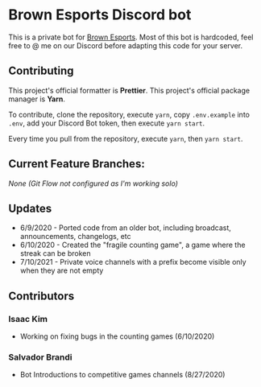# Brown Esports Discord bot

This is a private bot for [Brown Esports](https://brownesports.org). Most of this bot is hardcoded, feel free to @ me on our Discord before adapting this code for your server.

## Contributing

This project's official formatter is **Prettier**.
This project's official package manager is **Yarn**.

To contribute, clone the repository, execute `yarn`, copy `.env.example` into `.env`, add your Discord Bot token, then execute `yarn start`.

Every time you pull from the repository, execute `yarn`, then `yarn start`.

## Current Feature Branches:

_None (Git Flow not configured as I'm working solo)_

## Updates

-   6/9/2020 - Ported code from an older bot, including broadcast, announcements, changelogs, etc
-   6/10/2020 - Created the "fragile counting game", a game where the streak can be broken
-   7/10/2021 - Private voice channels with a prefix become visible only when they are not empty

## Contributors

### Isaac Kim

-   Working on fixing bugs in the counting games (6/10/2020)

### Salvador Brandi

-   Bot Introductions to competitive games channels (8/27/2020)
